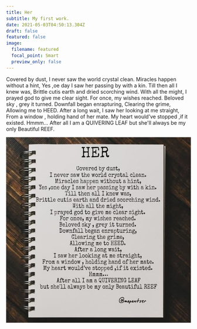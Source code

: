 ```yaml
---
title: Her
subtitle: My first work.
date: 2021-05-03T04:50:13.304Z
draft: false
featured: false
image:
  filename: featured
  focal_point: Smart
  preview_only: false
---
```

Covered by dust,
I never saw the world crystal clean.
Miracles happen without a hint,
Yes ,oe day I saw her passing by with a kin.
Till then all I knew was,
Brittle cutis earth and dried scorching wind.
With all the might,
I prayed god to give me clear sight.
For once, my wishes reached.
Beloved sky , grey it turned.
Downfall began enrapturing,
Clearing the grime,
Allowing me to HEED.
After a long wait,
I saw her looking at me straight,
From a window , holding hand of her mate.
My heart would’ve stopped ,if it existed.
Hmmm…
After all I am a QUIVERING LEAF
but she'll always be my only Beautiful REEF.

![](her.jpg "her.png")
